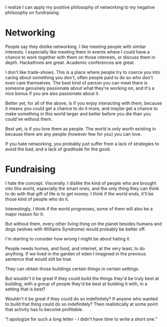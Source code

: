 I realize I can apply my positive philosophy of networking to my negative philsoophy on fundraising.

# Networking

People say they dislike networking. I like meeting people with similar interests. I especially like meeting them in events where I could have a chance to work together with them on those interests, or discuss them in depth. Hackathons are great. Academic conferences are great.

I don't like trade-shows. This is a place where people try to coerce you into caring about something you don't, often people paid to do so who don't even care themselves. The best kind of person you can meet there is someone genuinely passionate about what they're working on, and it's a nice bonus if you are also passionate about it.

Better yet, for all of the above, is if you enjoy interacting with them, because it means you could get a chance to do it more, and maybe get a chance to make something in this world larger and better before you die than you could've without them.

Best yet, is if you love them as people. The world is only worth existing in because there are any people (however few for you) you can love.

If you hate networking, you probably just suffer from a lack of strategies to avoid the bad, and a lack of graditude for the good.

# Fundraising

I hate the concept. Viscerally. I dislike the kind of people who are brought into this world, especially the smart ones, and the only thing they can think to do with that gift of life is to get money. I think if the world ends, it'll be those kind of people who do it.

Interestingly, I think if the world progresses, some of them will also be a major reason for it.

But without them, every other living thing on the planet besides humans and dogs (wolves with Williams Syndrome) would probably be better off.

I'm starting to consider how wrong I might be about hating it. 

People needs homes, and food, and internet, at the very least, to do anything. If we lived in the garden of eden I imagined in the previous sentence that would still be true.

They can obtain those buildings certain things in certain settings.

But wouldn't it be great if they could build the things they'd be truly best at building, with a group of people they'd be best at building it with, in a setting that is best?

Wouldn't it be great if they could do so indefinitely? If anyone who wanted to build that thing could do so indefinitely? Then realistically at some point that activity has to become profitable.

“I apologize for such a long letter - I didn't have time to write a short one.”
